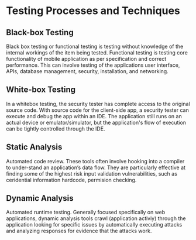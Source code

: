 # Testing Processes and Techniques

## Black-box Testing
Black box testing or functional testing is testing without knowledge of the internal workings of the item being tested. Functional testing is testing core functionality of mobile application as per specification and correct performance. This can involve testing of the applications user interface, APIs, database management, security, installation, and networking.

## White-box Testing
In a whitebox testing, the security tester has complete access to the original source code.  With source code for the client-side app, a security tester can execute and debug the app within an IDE.  The application still runs on an actual device or emulator/simulator, but the application's flow of execution can be tightly controlled through the IDE.

## Static Analysis
Automated code review. These tools often involve hooking into a compiler to under-stand an application’s data flow. 
They are particularly effective at finding some of the highest risk input validation vulnerabilities, such as ceridential information hardcode, permision checking.

## Dynamic Analysis
Automated runtime testing. Generally focused specifically on web applications, dynamic analysis tools crawl (application activiy) through the application looking for specific issues by automatically executing attacks and analyzing responses for evidence that the attacks work.
